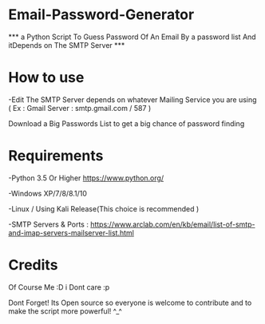 # Email-Password-Generator
*** a Python Script To Guess Password Of An Email By a password list And itDepends on The SMTP Server ***

# How to use
-Edit The SMTP Server depends on whatever Mailing Service you are using ( Ex : Gmail Server : smtp.gmail.com	/ 587 )

Download a Big Passwords List to get a big chance of password finding
# Requirements
-Python 3.5 Or Higher https://www.python.org/ 

-Windows XP/7/8/8.1/10 

-Linux / Using Kali Release(This choice is recommended )

-SMTP Servers & Ports : https://www.arclab.com/en/kb/email/list-of-smtp-and-imap-servers-mailserver-list.html
# Credits
Of Course Me :D  i Dont care :p 

Dont Forget! Its Open source so everyone is welcome to contribute and to make the script more powerful! ^_^



